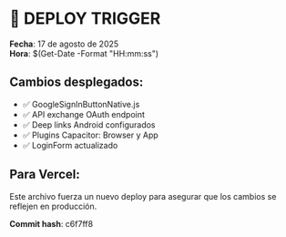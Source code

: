 # 🚀 DEPLOY TRIGGER

**Fecha**: 17 de agosto de 2025  
**Hora**: $(Get-Date -Format "HH:mm:ss")

## Cambios desplegados:
- ✅ GoogleSignInButtonNative.js
- ✅ API exchange OAuth endpoint  
- ✅ Deep links Android configurados
- ✅ Plugins Capacitor: Browser y App
- ✅ LoginForm actualizado

## Para Vercel:
Este archivo fuerza un nuevo deploy para asegurar que los cambios se reflejen en producción.

**Commit hash**: c6f7ff8
